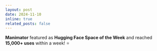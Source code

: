 ```yaml
---
layout: post
date: 2024-11-10
inline: true
related_posts: false
---
```


**Manimator** featured as **Hugging Face Space of the Week** and reached **15,000+ uses** within a week! :star:
